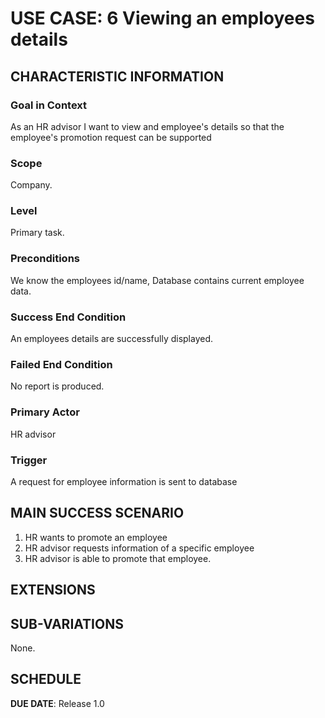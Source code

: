 # USE CASE: 6 Viewing an employees details

## CHARACTERISTIC INFORMATION

### Goal in Context

As an HR advisor I want to view and employee's details so that the employee's promotion request can be supported
### Scope

Company.

### Level

Primary task.

### Preconditions

We know the employees id/name,  Database contains current employee data.

### Success End Condition

An employees details are successfully displayed.

### Failed End Condition

No report is produced.

### Primary Actor

HR advisor

### Trigger

A request for employee information is sent to database

## MAIN SUCCESS SCENARIO

1. HR wants to promote an employee
2. HR advisor requests information of a specific employee
3. HR advisor is able to promote that employee.

## EXTENSIONS


## SUB-VARIATIONS

None.

## SCHEDULE

**DUE DATE**: Release 1.0
